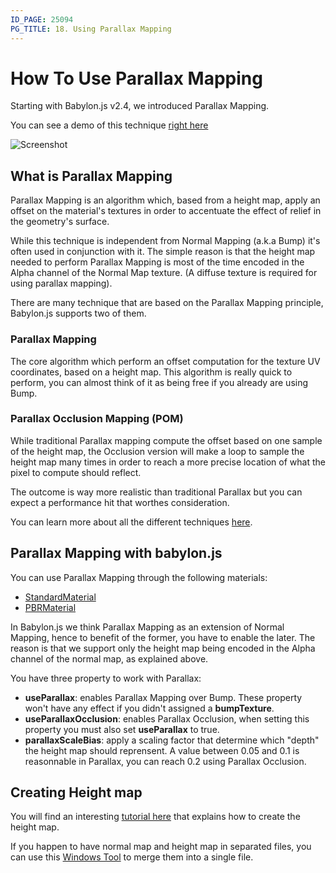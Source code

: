 ```yaml
---
ID_PAGE: 25094
PG_TITLE: 18. Using Parallax Mapping
---
```


# How To Use Parallax Mapping
Starting with Babylon.js v2.4, we introduced Parallax Mapping.

You can see a demo of this technique [right here](https://www.babylonjs-playground.com/#10I31V#23)

![Screenshot](http://i.imgur.com/8VBDRPe.png)

## What is Parallax Mapping
Parallax Mapping is an algorithm which, based from a height map, apply an offset on the material's textures in order to accentuate the effect of relief in the geometry's surface.

While this technique is independent from Normal Mapping (a.k.a Bump) it's often used in conjunction with it. The simple reason is that the height map needed to perform Parallax Mapping is most of the time encoded in the Alpha channel of the Normal Map texture. (A diffuse texture is required for using parallax mapping).

There are many technique that are based on the Parallax Mapping principle, Babylon.js supports two of them.

### Parallax Mapping
The core algorithm which perform an offset computation for the texture UV coordinates, based on a height map. This algorithm is really quick to perform, you can almost think of it as being free if you already are using Bump.

### Parallax Occlusion Mapping (POM)
While traditional Parallax mapping compute the offset based on one sample of the height map, the Occlusion version will make a loop to sample the height map many times in order to reach a more precise location of what the pixel to compute should reflect.

The outcome is way more realistic than traditional Parallax but you can expect a performance hit that worthes consideration.

You can learn more about all the different techniques [here](http://sunandblackcat.com/tipFullView.php?topicid=28).

## Parallax Mapping with babylon.js
You can use Parallax Mapping through the following materials:
 - [StandardMaterial](/classes/3.0/StandardMaterial)
 - [PBRMaterial](/classes/3.0/PBRMaterial)

In Babylon.js we think Parallax Mapping as an extension of Normal Mapping, hence to benefit of the former, you have to enable the later. The reason is that we support only the height map being encoded in the Alpha channel of the normal map, as explained above.

You have three property to work with Parallax:

 - **useParallax**: enables Parallax Mapping over Bump. These property won't have any effect if you didn't assigned a **bumpTexture**.
 - **useParallaxOcclusion**: enables Parallax Occlusion, when setting this property you must also set **useParallax** to true.
 - **parallaxScaleBias**: apply a scaling factor that determine which "depth" the height map should reprensent. A value between 0.05 and 0.1 is reasonnable in Parallax, you can reach 0.2 using Parallax Occlusion.

## Creating Height map

You will find an interesting [tutorial here](https://www.youtube.com/watch?v=Sd5Avnf_JuU) that explains how to create the height map.

If you happen to have normal map and height map in separated files, you can use this [Windows Tool](https://github.com/BabylonJS/Extensions/tree/master/NormalHeightMapTool) to merge them into a single file.

